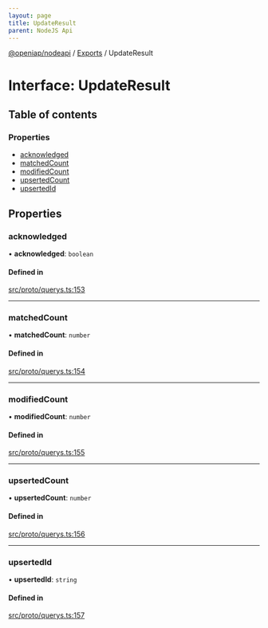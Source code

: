 ```yaml
---
layout: page
title: UpdateResult
parent: NodeJS Api
---
```

[@openiap/nodeapi](../README.html) / [Exports](../modules.html) / UpdateResult

# Interface: UpdateResult

## Table of contents

### Properties

- [acknowledged](UpdateResult.html#acknowledged)
- [matchedCount](UpdateResult.html#matchedcount)
- [modifiedCount](UpdateResult.html#modifiedcount)
- [upsertedCount](UpdateResult.html#upsertedcount)
- [upsertedId](UpdateResult.html#upsertedid)

## Properties

### acknowledged

• **acknowledged**: `boolean`

#### Defined in

[src/proto/querys.ts:153](https://github.com/openiap/nodeapi/blob/a6b5438/src/proto/querys.ts#L153)

___

### matchedCount

• **matchedCount**: `number`

#### Defined in

[src/proto/querys.ts:154](https://github.com/openiap/nodeapi/blob/a6b5438/src/proto/querys.ts#L154)

___

### modifiedCount

• **modifiedCount**: `number`

#### Defined in

[src/proto/querys.ts:155](https://github.com/openiap/nodeapi/blob/a6b5438/src/proto/querys.ts#L155)

___

### upsertedCount

• **upsertedCount**: `number`

#### Defined in

[src/proto/querys.ts:156](https://github.com/openiap/nodeapi/blob/a6b5438/src/proto/querys.ts#L156)

___

### upsertedId

• **upsertedId**: `string`

#### Defined in

[src/proto/querys.ts:157](https://github.com/openiap/nodeapi/blob/a6b5438/src/proto/querys.ts#L157)
